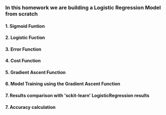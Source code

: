 
### In this homework we are building a Logistic Regression Model from scratch
#### 1. Sigmoid Funtion
#### 2. Logistic Fuction
#### 3. Error Function
#### 4. Cost Function
#### 5. Gradient Ascent Function
#### 6. Model Training using the Gradient Ascent Function
#### 7. Results comparison with 'sckit-learn' LogisticRegression results
#### 7. Accuracy calculation
